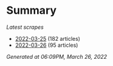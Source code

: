 # Summary
*Latest scrapes*
* [2022-03-25](https://github.com/nuuuwan/news_lk/blob/data/news_lk.2022-03-25.json) (182 articles)
* [2022-03-26](https://github.com/nuuuwan/news_lk/blob/data/news_lk.2022-03-26.json) (95 articles)

*Generated at 06:09PM, March 26, 2022*